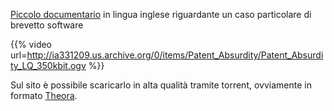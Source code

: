 <!--
.. title: Patent Absurdity
.. slug: patent-absurdity
.. date: 2010-04-20 00:00:00
.. tags: 
.. category: 
.. link: 
.. description: 
.. type: text
-->

[Piccolo documentario](http://patentabsurdity.com/) in lingua inglese riguardante un caso particolare di brevetto software

{{% video url=http://ia331209.us.archive.org/0/items/Patent_Absurdity/Patent_Absurdity_LQ_350kbit.ogv %}}

Sul sito è possibile scaricarlo in alta qualità tramite torrent, ovviamente in formato [Theora](http://theora.org/).
